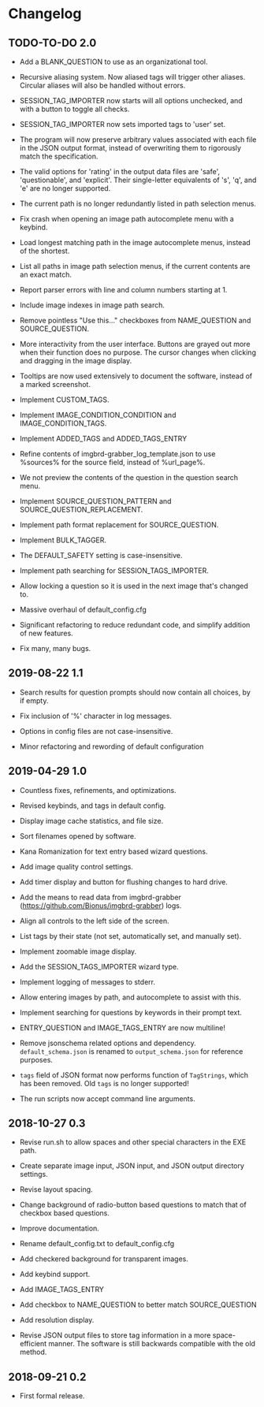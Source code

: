 # Changelog

## TODO-TO-DO 2.0

* Add a BLANK_QUESTION to use as an organizational tool.

* Recursive aliasing system. Now aliased tags will trigger other aliases. Circular aliases will also be handled without errors.

* SESSION_TAG_IMPORTER now starts will all options unchecked, and with a button to toggle all checks.

* SESSION_TAG_IMPORTER now sets imported tags to 'user' set.

* The program will now preserve arbitrary values associated with each file in the JSON output format, instead of overwriting them to rigorously match the specification.

* The valid options for 'rating' in the output data files are 'safe', 'questionable', and 'explicit'. Their single-letter equivalents of 's', 'q', and 'e' are no longer supported.

* The current path is no longer redundantly listed in path selection menus.

* Fix crash when opening an image path autocomplete menu with a keybind.

* Load longest matching path in the image autocomplete menus, instead of the shortest.

* List all paths in image path selection menus, if the current contents are an exact match.

* Report parser errors with line and column numbers starting at 1.

* Include image indexes in image path search.

* Remove pointless "Use this..." checkboxes from NAME_QUESTION and SOURCE_QUESTION.

* More interactivity from the user interface. Buttons are grayed out more when their function does no purpose. The cursor changes when clicking and dragging in the image display.

* Tooltips are now used extensively to document the software, instead of a marked screenshot.

* Implement CUSTOM_TAGS.

* Implement IMAGE_CONDITION_CONDITION and IMAGE_CONDITION_TAGS.

* Implement ADDED_TAGS and ADDED_TAGS_ENTRY

* Refine contents of imgbrd-grabber_log_template.json to use %sources% for the source field, instead of %url_page%.

* We not preview the contents of the question in the question search menu.

* Implement SOURCE_QUESTION_PATTERN and SOURCE_QUESTION_REPLACEMENT.

* Implement path format replacement for SOURCE_QUESTION.

* Implement BULK_TAGGER.

* The DEFAULT_SAFETY setting is case-insensitive.

* Implement path searching for SESSION_TAGS_IMPORTER.

* Allow locking a question so it is used in the next image that's changed to.

* Massive overhaul of default_config.cfg

* Significant refactoring to reduce redundant code, and simplify addition of new features.

* Fix many, many bugs.

## 2019-08-22 1.1

* Search results for question prompts should now contain all choices, by if empty.

* Fix inclusion of '%' character in log messages.

* Options in config files are not case-insensitive.

* Minor refactoring and rewording of default configuration

## 2019-04-29 1.0

* Countless fixes, refinements, and optimizations.

* Revised keybinds, and tags in default config.

* Display image cache statistics, and file size.

* Sort filenames opened by software.

* Kana Romanization for text entry based wizard questions.

* Add image quality control settings.

* Add timer display and button for flushing changes to hard drive.

* Add the means to read data from imgbrd-grabber (https://github.com/Bionus/imgbrd-grabber) logs.

* Align all controls to the left side of the screen.

* List tags by their state (not set, automatically set, and manually set).

* Implement zoomable image display.

* Add the SESSION_TAGS_IMPORTER wizard type.

* Implement logging of messages to stderr.

* Allow entering images by path, and autocomplete to assist with this.

* Implement searching for questions by keywords in their prompt text.

* ENTRY_QUESTION and IMAGE_TAGS_ENTRY are now multiline!

* Remove jsonschema related options and dependency. `default_schema.json` is renamed to `output_schema.json` for reference purposes.

* `tags` field of JSON format now performs function of `TagStrings`, which has been removed. Old `tags` is no longer supported!

* The run scripts now accept command line arguments.

## 2018-10-27 0.3

* Revise run.sh to allow spaces and other special characters in the EXE path.

* Create separate image input, JSON input, and JSON output directory settings.

* Revise layout spacing.

* Change background of radio-button based questions to match that of checkbox based questions.

* Improve documentation.

* Rename default_config.txt to default_config.cfg

* Add checkered background for transparent images.

* Add keybind support.

* Add IMAGE_TAGS_ENTRY

* Add checkbox to NAME_QUESTION to better match SOURCE_QUESTION

* Add resolution display.

* Revise JSON output files to store tag information in a more space-efficient manner. The software is still backwards compatible with the old method.

## 2018-09-21 0.2

* First formal release.
